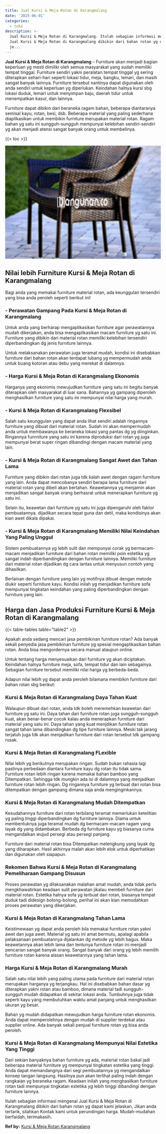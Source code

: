 ```yaml
---
title: Jual Kursi & Meja Rotan di Karangmalang
date: '2025-06-01'
categories:
  - toko
description: >-
  Jual Kursi & Meja Rotan di Karangmalang. Itulah sebagian informasi mengenai
  Jual Kursi & Meja Rotan di Karangmalang dibikin dari bahan rotan yg dapat kami
  je...
---
```


**Jual Kursi & Meja Rotan di Karangmalang** – Furniture akan menjadi bagian keperluan yg mesti dimiliki oleh semua masyarakat yang sudah memiliki tempat tinggal. Furniture sendiri yakni peralatan tempat tinggal yg sering diterapkan sehari-hari seperti lokasi tidur, meja, bangku, lemari, dan masih sangat banyak lainnya. Furniture tersebut nantinya dapat digunakan oleh anda sendiri untuk keperluan yg diperlukan. Keindahan halnya kursi sbg lokasi duduk, lemari untuk menyimpan baju, daerah tidur untuk menempatkan kasur, dan lainnya.

Furniture dapat dibikin dari beraneka ragam bahan, beberapa diantaranya semisal kayu, rotan, besi, dsb. Beberapa material yang paling sederhana diaplikasikan untuk membikin furniture merupakan material rotan. Ragam bahan yg satu ini sungguh-sungguh mempunyai kelebihan sendiri-sendiri yg akan menjadi atensi sangat banyak orang untuk membelinya.

{{< toc >}}

![Jual Kursi & Meja Rotan di Karangmalang](/images/kursi-meja-rotan-murah29.png)

## Nilai lebih Furniture Kursi & Meja Rotan di Karangmalang

Bagi anda yang memakai furniture material rotan, ada keunggulan tersendiri yang bisa anda peroleh seperti berikut ini!

### \- Perawatan Gampang Pada Kursi & Meja Rotan di Karangmalang

Untuk anda yang berharap mengaplikasikan furniture agar perawatannya mudah dikerjakan, anda bisa mengaplikasikan macam furniture yg satu ini. Furniture yang dibikin dari material rotan memiliki kelebihan tersendiri diperbandingkan dg jenis furniture lainnya.

Untuk melaksanakan perawatan juga teramat mudah, kondisi ini disebabkan furniture dari bahan rotan akan terdapat lubang yg mempermudah anda untuk buang kotoran atau debu yang merekat di dalamnya.

### \- Harga Kursi & Meja Rotan di Karangmalang Ekonomis

Harganya yang ekonimis mewujudkan furniture yang satu ini begitu banyak diterapkan oleh masyarakat di luar sana. Bahannya yg gampang diperoleh menghasilkan furniture yang satu ini mempunyai nilai harga yang murah.

### \- Kursi & Meja Rotan di Karangmalang Flexsibel

Salah satu keunggulan yang dapat anda lihat sendiri adalah ringannya furniture yang dibuat dari material rotan. Sudah ini akan mempermudah anda untuk membawanya ke beraneka lokasi yang pantas dg yg diinginkan. Ringannya funrniture yang satu ini karena diproduksi dari rotan yg juga mempunyai berat super ringan dibandingi dengan macam material yang lain.

### \- Kursi & Meja Rotan di Karangmalang Sangat Awet dan Tahan Lama

Furniture yang dibikin dari rotan juga tdk kalah awet dengan ragam furniture yang lain. Anda dapat mencobanya sendiri berapa lama furniture dari material rotan yang dibeli akan bertahan. Keawetannya yg menjamin akan menjadikan sangat banyak orang berhasrat untuk menerapkan furniture yg satu ini.

Selain itu, keawetan dari furniture yg satu ini juga dipengaruhi oleh faktor pembuatannya. dijadikan secara tepat guna dan detil, maka kondisinya akan kian awet dikala dipakai.

### \- Kursi & Meja Rotan di Karangmalang Memiliki Nilai Keindahan Yang Paling Unggul

Sistem pembuatannya yg lebih sulit dan mempunyai corak yg bermacam-macam menjadikan furniture dari bahan rotan memiliki poin estetika yg sangat indah diperbandingkan dengan furniture lainnya. Memiliki furniture dari material rotan dijadikan dg cara lantas untuk menyusun contoh yang dihasilkan.

Berlainan dengan furniture yang lain yg motifnya dibuat dengan metode diukir seperti furniture kayu. Kondisi inilah yg menjadikan furniture sofa mempunyai tingkatan keindahan yang paling diperbandingkan dengan furniture yang lain.

## Harga dan Jasa Produksi Furniture Kursi & Meja Rotan di Karangmalang

{{< table-tables table="table2" >}}

Apakah anda sedang mencari jasa pembikinan furniture rotan? Ada banyak sekali penyedia jasa pembikinan furniture yg spesial mengaplikasikan bahan rotan. Anda bisa mengordernya secara manual ataupun online.

Untuk tentang harga menyesuaikan dari furniture yg akan diciptakan. Keindahan halnya furniture meja, sofa, tempat tidur dan lain sebagainya. Sebagian furniture tersebut memiliki nilai harga yg berbeda-beda.

Adapun nilai lebih yg dapat anda peroleh bilamana membikin furniture dari bahan rotan sbg berikut:

### Kursi & Meja Rotan di Karangmalang Daya Tahan Kuat

Walaupun dibuat dari rotan, anda tdk boleh meremehkan keawetan dari furniture yg satu ini. Daya tahan dari furniture rotan juga sungguh-sungguh kuat, akan benar-benar cocok kalau anda menerapkan furniture dari material yang satu ini. Daya tahan yang kuat menjdikan furniture rotan sangat tahan lama dibandingkan dg tipe furniture lainnya. Meski tak jarang terjatuh juga tdk akan menjadikan furniture dari rotan tersebut tdk gampang rusak.

### Kursi & Meja Rotan di Karangmalang FLexible

Nilai lebih yg berikutnya merupakan ringan. Sudah bukan rahasia lagi pastinya perbedaan diantara furniture kayu dg rotan itu tidak sama. Furniture rotan lebih ringan karena memakai bahan bamboo yang Ditempatkan. Sehingga tdk mungkin ada isi di dalamnya yang menjadikan furniture rotan lebih ringan. Dg ringannya furniture yg terbuat dari rotan bisa ditempatkan dengan gampang dimana saja anda menginginkannya.

### Kursi & Meja Rotan di Karangmalang Mudah Ditempatkan

Kesudahannya furniture dari rotan terbilang teramat memerlukan ketelitian yg paling tinggi diperbandingkan dg furniture lainnya. Diama untuk membentuknya juga teramat mudah dg bermacam-macam ragam yang layak dg yang didambakan. Berbeda dg furniture kayu yg biasanya cuma mengandalkan wujud persegi atau persegi panjang.

Furniture dari material rotan bisa Ditempatkan melengkung yang layak dg yang diharapkan. Hasil akhirnya malah akan lebih elok untuk diperhatikan dan digunakan oleh siapapun.

### Rekomen Bahwa Kursi & Meja Rotan di Karangmalang Pemeliharaan Gampang Disusun

Proses perawatan yg dilaksanakan malahan amat mudah, anda tidak perlu mengkhawatirkan keadaan sulit perawatan jikalau membeli furniture dari material rotan. Estetika halnya sofa yg terbuat dari rotan, biasanya tempat duduk tadi didesign bolong-bolong, perihal ini akan kian memudahkan proses perawatan yang dikerjakan.

### Kursi & Meja Rotan di Karangmalang Tahan Lama

Keistimewaan yg dapat anda peroleh bila memakai furniture rotan yakni awet dan juga awet. Material yg satu ini amat bermutu, apalagi apabila pelaksanaan pembuatannya dijalankan dg metode yg lebih bagus. Maka keawetannya akan lebih lama dan tentunya furniture rotan ini menjadi pencarian sangat banyak orang. Sangat banyak dari orang yg lebih memilih furniture rotan karena alasan keawetannya yang tahan lama.

### Harga Kursi & Meja Rotan di Karangmalang Murah

Salah satu nilai lebih yang paling utama pada furniture dari material rotan merupakan harganya yg terjangkau. Hal ini disebabkan bahan dasar yg diterapkan yakni rotan atau bamboo, dimana material tadi sungguh-sungguh mudah didapatkan di sekitar lokasi anda. Tumbuhnya juga tidak seperti kayu yang membutuhkan waktu amat panjang untuk menghasilkan ukuran yg besar.

Bahan yg mudah didapatkan mewujudkan harga furniture rotan ekonomis. Anda dapat memperolehnya dengan mudah di supplier terdekat atau supplier online. Ada banyak sekali penjual furniture rotan yg bisa anda peroleh.

### Kursi & Meja Rotan di Karangmalang Mempunyai Nilai Estetika Yang Tinggi

Dari sekian banyaknya bahan furniture yg ada, material rotan bakal jadi beberapa material furniture yg mempunyai tingkatan estetika yang tinggi. Anda dapat memandangnya dari segi pembuatannya yg mengandalkan konsep tangan langsung. Hasilnya pun akan terlihat paling indah dengan rangkaian yg beraneka ragam. Keadaan inilah yang menghasilkan furniture rotan tadi mempunyai tingkatan estetika yg lebih tinggi dibandingi dengan furniture lainnya.

Itulah sebagian informasi mengenai Jual Kursi & Meja Rotan di Karangmalang dibikin dari bahan rotan yg dapat kami jelaskan, Jikan anda tertarik, silahkan Kontak kami untuk perundingan harga. Mudah-mudahan berfaidah, terimakasih.

**Ref by:** [Kursi & Meja Rotan Karangmalang](https://id.wikipedia.org/wiki/Kursi)
